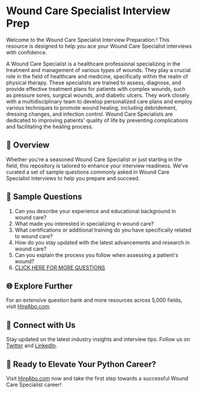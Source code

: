 # Wound Care Specialist Interview Prep

Welcome to the Wound Care Specialist Interview Preparation ! This resource is designed to help you ace your Wound Care Specialist interviews with confidence.

A Wound Care Specialist is a healthcare professional specializing in the treatment and management of various types of wounds. They play a crucial role in the field of healthcare and medicine, specifically within the realm of physical therapy. These specialists are trained to assess, diagnose, and provide effective treatment plans for patients with complex wounds, such as pressure sores, surgical wounds, and diabetic ulcers. They work closely with a multidisciplinary team to develop personalized care plans and employ various techniques to promote wound healing, including debridement, dressing changes, and infection control. Wound Care Specialists are dedicated to improving patients' quality of life by preventing complications and facilitating the healing process.

## 🚀 Overview

Whether you're a seasoned Wound Care Specialist or just starting in the field, this repository is tailored to enhance your interview readiness. We've curated a set of sample questions commonly asked in Wound Care Specialist interviews to help you prepare and succeed.

## 📝 Sample Questions

1. Can you describe your experience and educational background in wound care?
2. What made you interested in specializing in wound care?
3. What certifications or additional training do you have specifically related to wound care?
4. How do you stay updated with the latest advancements and research in wound care?
5. Can you explain the process you follow when assessing a patient's wound?
6. [CLICK HERE FOR MORE QUESTIONS](https://hireabo.com/job/2_2_16/Wound%20Care%20Specialist)

## 🌐 Explore Further

For an extensive question bank and more resources across 5,000 fields, visit [HireAbo.com](https://www.hireabo.com).

## 📱 Connect with Us

Stay updated on the latest industry insights and interview tips. Follow us on [Twitter](https://twitter.com/hireabo) and [LinkedIn](https://www.linkedin.com/in/hire-abo-3609972a8/).

## 🚀 Ready to Elevate Your Python Career?

Visit [HireAbo.com](https://www.hireabo.com) now and take the first step towards a successful Wound Care Specialist career!